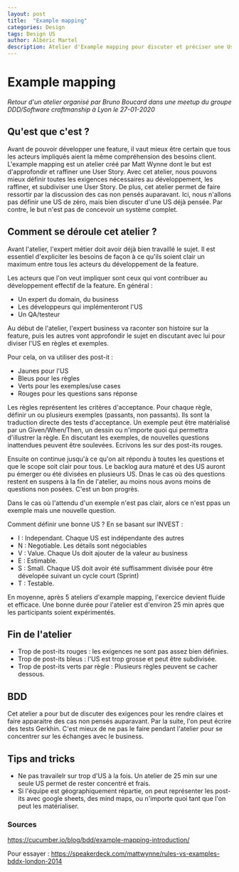 ```yaml
---
layout: post
title:  "Example mapping"
categories: Design
tags: Design US
author: Albéric Martel
description: Atelier d'Example mapping pour discuter et préciser une User Story.
---
```


# Example mapping

_Retour d'un atelier organisé par Bruno Boucard dans une meetup du groupe DDD/Software craftmanship à Lyon le 27-01-2020_

## Qu'est que c'est ?
Avant de pouvoir développer une feature, il vaut mieux être certain que tous les acteurs impliqués aient la même compréhension
des besoins client.
L'example mapping est un atelier créé par Matt Wynne dont le but est d'approfondir et raffiner une User Story. 
Avec cet atelier, nous pouvons mieux définir toutes les exigences nécessaires au développement, les raffiner, et subdiviser
une User Story. 
De plus, cet atelier permet de faire ressortir par la discussion des cas non pensés auparavant.
Ici, nous n'allons pas définir une US de zéro, mais bien discuter d'une US déjà pensée.
Par contre, le but n'est pas de concevoir un système complet.

## Comment se déroule cet atelier ?
Avant l'atelier, l'expert métier doit avoir déjà bien travaillé le sujet. 
Il est essentiel d'expliciter les besoins de façon à ce qu'ils soient clair un maximum entre tous les acteurs du développement de la feature.

Les acteurs que l'on veut impliquer sont ceux qui vont contribuer au développement effectif de la feature. En général :

- Un expert du domain, du business
- Les développeurs qui implémenteront l'US
- Un QA/testeur

Au début de l'atelier, l'expert business va raconter son histoire sur la feature, puis les autres vont approfondir le sujet en discutant
avec lui pour diviser l'US en règles et exemples.

Pour cela, on va utiliser des post-it :
- Jaunes pour l'US
- Bleus pour les règles
- Verts pour les exemples/use cases
- Rouges pour les questions sans réponse

Les règles représentent les critères d'acceptance.
Pour chaque règle, définir un ou plusieurs exemples (passants, non passants). Ils sont la traduction directe des tests d'acceptance.
Un exemple peut être matérialisé par un Given/When/Then, un dessin ou n'importe quoi qui permettra d'illustrer la règle.
En discutant les exemples, de nouvelles questions inattendues peuvent être soulevées. Ecrivons les sur des post-its rouges.

Ensuite on continue jusqu'à ce qu'on ait répondu à toutes les questions et que le scope soit clair pour tous.
Le backlog aura maturé et des US auront pu émerger ou été divisées en plusieurs US.
Dnas le cas où des questions restent en suspens à la fin de l'atelier, au moins nous avons moins de questions non posées. C'est un bon progrès.

Dans le cas où l'attendu d'un exemple n'est pas clair, alors ce n'est ppas un exemple mais une nouvelle question.

Comment définir une bonne US ?
En se basant sur INVEST :
- I : Independant. Chaque US est indépendante des autres
- N : Negotiable. Les détails sont négociables
- V : Value. Chaque Us doit ajouter de la valeur au business
- E : Estimable. 
- S : Small. Chaque US doit avoir été suffisamment divisée pour être dévelopée suivant un cycle court (Sprint)
- T : Testable. 

En moyenne, après 5 ateliers d'example mapping, l'exercice devient fluide et efficace.
Une bonne durée pour l'atelier est d'environ 25 min après que les participants soient expérimentés.

## Fin de l'atelier

- Trop de post-its rouges : les exigences ne sont pas assez bien définies.
- Trop de post-its bleus : l'US est trop grosse et peut être subdivisée.
- Trop de post-its verts par règle : Plusieurs règles peuvent se cacher dessous.

## BDD

Cet atelier a pour but de discuter des exigences pour les rendre claires et faire apparaitre des cas non pensés auparavant.
Par la suite, l'on peut écrire des tests Gerkhin. C'est mieux de ne pas le faire pendant l'atelier pour se concentrer sur les échanges avec le business.

## Tips and tricks

- Ne pas travailelr sur trop d'US à la fois. Un atelier de 25 min sur une seule US permet de rester concentré et frais.
- Si l'équipe est géographiquement répartie, on peut représenter les post-its avec google sheets, des mind maps, ou 
 n'importe quoi tant que l'on peut les matérialiser. 

### Sources

https://cucumber.io/blog/bdd/example-mapping-introduction/

Pour essayer : https://speakerdeck.com/mattwynne/rules-vs-examples-bddx-london-2014